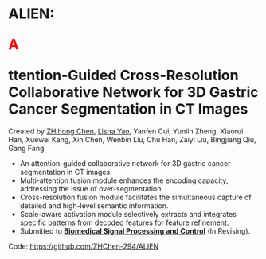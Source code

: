 # ALIEN: <p style="color:red;">A</p>ttention-Guided Cross-Resolution Collaborative Network for 3D Gastric Cancer Segmentation in CT Images

Created by [ZHihong Chen](https://github.com/ZHChen-294), [Lisha Yao](https://github.com/yaols-GDMIALab), Yanfen Cui, Yunlin Zheng, Xiaorui Han, Xuewei Kang, Xin Chen, Wenbin Liu, Chu Han, Zaiyi Liu, Bingjiang Qiu, Gang Fang

* An attention-guided collaborative network for 3D gastric cancer segmentation in CT images.
* Multi-attention fusion module enhances the encoding capacity, addressing the issue of over-segmentation.
* Cross-resolution fusion module facilitates the simultaneous capture of detailed and high-level semantic information.
* Scale-aware activation module selectively extracts and integrates specific patterns from decoded features for feature refinement.
* Submitted to [**Biomedical Signal Processing and Control**](https://www.sciencedirect.com/journal/biomedical-signal-processing-and-control) (In Revising).

Code: https://github.com/ZHChen-294/ALIEN

